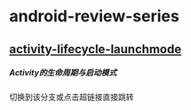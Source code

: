 # android-review-series

## [activity-lifecycle-launchmode](https://github.com/lemayn/android-review-series/tree/activity-lifecycle-launchmode)  
##### Activity的生命周期与启动模式  
切换到该分支或点击超链接直接跳转